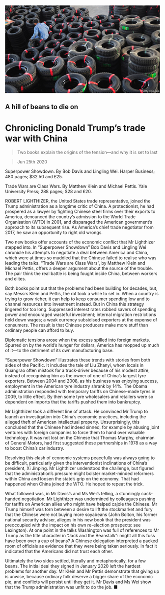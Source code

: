 ![](./images/20200627_BKP011_0.jpg)

## A hill of beans to die on

# Chronicling Donald Trump’s trade war with China

> Two books explain the origins of the tension—and why it is set to last

> Jun 25th 2020

Superpower Showdown. By Bob Davis and Lingling Wei. Harper Business; 480 pages; $32.50 and £25.

Trade Wars are Class Wars. By Matthew Klein and Michael Pettis. Yale University Press; 288 pages; $28 and £20.

ROBERT LIGHTHIZER, the United States trade representative, joined the Trump administration as a longtime critic of China. A protectionist, he had prospered as a lawyer by fighting Chinese steel firms over their exports to America, denounced the country’s admission to the World Trade Organisation (WTO) in 2001, and disparaged the American government’s approach to its subsequent rise. As America’s chief trade negotiator from 2017, he saw an opportunity to right old wrongs.

Two new books offer accounts of the economic conflict that Mr Lighthizer stepped into. In “Superpower Showdown” Bob Davis and Lingling Wei chronicle his attempts to negotiate a deal between America and China, which were at times so muddled that the Chinese failed to realise who was leading the talks. “Trade Wars are Class Wars”, by Matthew Klein and Michael Pettis, offers a deeper argument about the source of the trouble. The pair think the real battle is being fought inside China, between workers and elites.

Both books point out that the problems had been building for decades, but, say Messrs Klein and Pettis, the rot took a while to set in. When a country is trying to grow richer, it can help to keep consumer spending low and to channel resources into investment instead. But in China this strategy lingered for too long. Suppressed interest rates robbed savers of spending power and encouraged wasteful investment; internal migration restrictions held down wages; a weak currency subsidised exporters at the expense of consumers. The result is that Chinese producers make more stuff than ordinary people can afford to buy.

Diplomatic tensions arose when the excess spilled into foreign markets. Spurred on by the world’s hunger for dollars, America has mopped up much of it—to the detriment of its own manufacturing base.

“Superpower Showdown” illustrates these trends with stories from both sides of the Pacific. It includes the tale of Liu Zhanyi, whom locals in Guangrao often mistook for a truck-driver because of his modest attire, instead of recognising him as the owner of one of China’s largest tyre exporters. Between 2004 and 2008, as his business was enjoying success, employment in the American tyre industry shrank by 14%. The Obama administration responded with temporary tariffs on Chinese-made tyres in 2009, to little effect. By then some tyre wholesalers and retailers were so dependent on imports that the tariffs pushed them into bankruptcy.

Mr Lighthizer took a different line of attack. He convinced Mr Trump to launch an investigation into China’s economic practices, including the alleged theft of American intellectual property. Unsurprisingly, this concluded that the Chinese had indeed sinned, for example by abusing joint ventures with foreign companies to force them to hand over valuable technology. It was not lost on the Chinese that Thomas Murphy, chairman of General Motors, had first suggested these partnerships in 1978 as a way to boost China’s car industry.

Resolving this clash of economic systems peacefully was always going to be difficult, particularly given the interventionist inclinations of China’s president, Xi Jinping. Mr Lighthizer understood the challenge, but figured that the administration’s pressure might bolster market-minded reformers within China and loosen the state’s grip on the economy. That had happened when China joined the WTO. He hoped to repeat the trick.

What followed was, in Mr Davis’s and Ms Wei’s telling, a stunningly cack-handed negotiation. Mr Lighthizer was undermined by colleagues pushing for tariffs on American allies who might have helped cajole the Chinese. Mr Trump himself was torn between a desire to lift the stockmarket and fury that the Chinese were not buying more soyabeans (John Bolton, his former national security adviser, alleges in his new book that the president was preoccupied with the impact on his own re-election prospects: see Lexington). At one point in the talks Washington was full of references to Mr Trump as the title character in “Jack and the Beanstalk”: might all this fuss have been over a cup of beans? A Chinese delegation interpreted a packed room of officials as evidence that they were being taken seriously. In fact it indicated that the Americans did not trust each other.

Ultimately the two sides settled, literally and metaphorically, for a few beans. The initial deal they signed in January 2020 left the hardest problems for another day. Mr Klein and Mr Pettis demonstrate that giving up is unwise, because ordinary folk deserve a bigger share of the economic pie, and conflicts will persist until they get it. Mr Davis and Ms Wei show that the Trump administration was unfit to do the job. ■